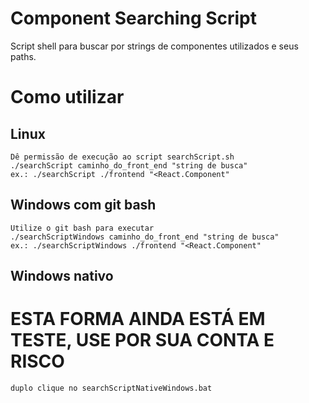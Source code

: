# Component Searching Script

Script shell para buscar por strings de componentes utilizados e seus paths.

# Como utilizar

## Linux
```
Dê permissão de execução ao script searchScript.sh
./searchScript caminho_do_front_end "string de busca"
ex.: ./searchScript ./frontend "<React.Component"
```

## Windows com git bash
```
Utilize o git bash para executar
./searchScriptWindows caminho_do_front_end "string de busca"
ex.: ./searchScriptWindows ./frontend "<React.Component"
```

## Windows nativo

# ESTA FORMA AINDA ESTÁ EM TESTE, USE POR SUA CONTA E RISCO

```
duplo clique no searchScriptNativeWindows.bat
```
